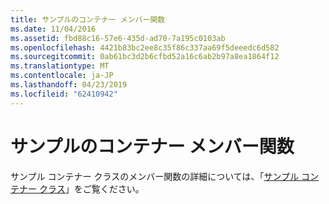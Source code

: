 ```yaml
---
title: サンプルのコンテナー メンバー関数
ms.date: 11/04/2016
ms.assetid: fbd88c16-57e6-435d-ad70-7a195c0103ab
ms.openlocfilehash: 4421b83bc2ee8c35f86c337aa69f5deeedc6d582
ms.sourcegitcommit: 0ab61bc3d2b6cfbd52a16c6ab2b97a8ea1864f12
ms.translationtype: MT
ms.contentlocale: ja-JP
ms.lasthandoff: 04/23/2019
ms.locfileid: "62410942"
---
```

# <a name="sample-container-member-functions"></a>サンプルのコンテナー メンバー関数

サンプル コンテナー クラスのメンバー関数の詳細については、「[サンプル コンテナー クラス](../standard-library/sample-container-class.md)」をご覧ください。
